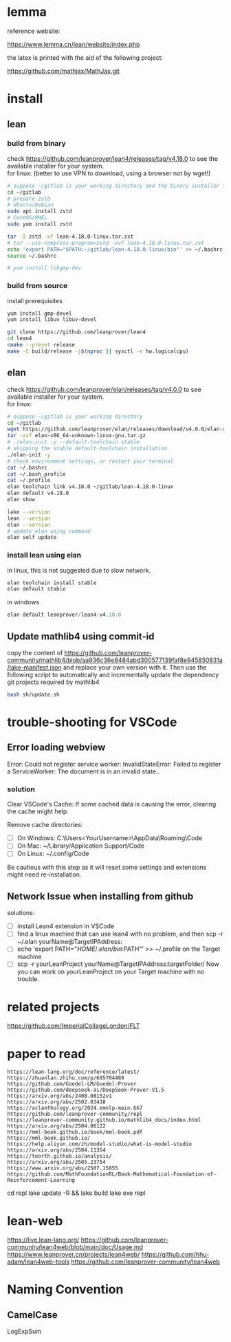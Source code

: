 # lemma

reference website:

https://www.lemma.cn/lean/website/index.php

the latex is printed with the aid of the following project:

https://github.com/mathjax/MathJax.git

# install
## lean
### build from binary
check https://github.com/leanprover/lean4/releases/tag/v4.18.0 to see the available installer for your system.  
for linux: (better to use VPN to download, using a browser not by wget!)
```sh
# suppose ~/gitlab is your working directory and the binary installer file is copied here.
cd ~/gitlab
# prepare zstd
# Ubuntu/Debian
sudo apt install zstd
# CentOS/RHEL
sudo yum install zstd

tar -I zstd -xf lean-4.18.0-linux.tar.zst
# tar --use-compress-program=zstd -xvf lean-4.18.0-linux.tar.zst
echo 'export PATH="$PATH:~/gitlab/lean-4.18.0-linux/bin"' >> ~/.bashrc
source ~/.bashrc

# yum install libgmp-dev
```

### build from source
install prerequisites
```sh
yum install gmp-devel 
yum install libuv libuv-devel
```

```sh
git clone https://github.com/leanprover/lean4
cd lean4
cmake --preset release
make -C build/release -j$(nproc || sysctl -n hw.logicalcpu)
```

## elan
check https://github.com/leanprover/elan/releases/tag/v4.0.0 to see available installer for your system.  
for linux:  
```sh
# suppose ~/gitlab is your working directory
cd ~/gitlab
wget https://github.com/leanprover/elan/releases/download/v4.0.0/elan-x86_64-unknown-linux-gnu.tar.gz
tar -xzf elan-x86_64-unknown-linux-gnu.tar.gz
# ./elan-init -y --default-toolchain stable
# skipping the stable default-toolchain installation
./elan-init -y
# check environment settings, or restart your terminal
cat ~/.bashrc
cat ~/.bash_profile
cat ~/.profile
elan toolchain link v4.18.0 ~/gitlab/lean-4.18.0-linux
elan default v4.18.0
elan show

lake --version
lean --version
elan --version
# update elan using command
elan self update
```

### install lean using elan
in linux, this is not suggested due to slow network.
```sh
elan toolchain install stable
elan default stable
```
in windows
```ps1
elan default leanprover/lean4:v4.18.0
```
## Update mathlib4 using commit-id
copy the content of https://github.com/leanprover-community/mathlib4/blob/aa936c36e8484abd300577139faf8e945850831a/lake-manifest.json and replace your own version with it. Then use the following script to automatically and incrementally update the dependency git projects required by mathlib4
```sh
bash sh/update.sh
```

# trouble-shooting for VSCode

## Error loading webview

Error: Could not register service worker: InvalidStateError: Failed to register a ServiceWorker: The document is in an invalid state..

### solution
Clear VSCode's Cache: If some cached data is causing the error, clearing the cache might help.

Remove cache directories:
- [ ] On Windows: C:\Users\<YourUsername>\AppData\Roaming\Code
- [ ] On Mac: ~/Library/Application Support/Code
- [ ] On Linux: ~/.config/Code

Be cautious with this step as it will reset some settings and extensions might need re-installation.

## Network Issue when installing from github
solutions:
- [ ] install Lean4 extension in VSCode
- [ ] find a linux machine that can use lean4 with no problem, and then scp -r ~/.elan yourName@TargetIPAddress:
- [ ] echo 'export PATH="$HOME/.elan/bin:$PATH"' >> ~/.profile on the Target machine
- [ ] scp -r yourLeanProject yourName@TargetIPAddress:targetFolder/
Now you can work on yourLeanProject on your Target machine with no trouble.

# related projects
https://github.com/ImperialCollegeLondon/FLT

# paper to read
```
https://lean-lang.org/doc/reference/latest/
https://zhuanlan.zhihu.com/p/695704489
https://github.com/Goedel-LM/Goedel-Prover
https://github.com/deepseek-ai/DeepSeek-Prover-V1.5
https://arxiv.org/abs/2408.08152v1
https://arxiv.org/abs/2502.03438
https://aclanthology.org/2024.emnlp-main.667
https://github.com/leanprover-community/repl
https://leanprover-community.github.io/mathlib4_docs/index.html
https://arxiv.org/abs/2504.06122
https://mml-book.github.io/book/mml-book.pdf
https://mml-book.github.io/
https://help.aliyun.com/zh/model-studio/what-is-model-studio
https://arxiv.org/abs/2504.11354
https://teorth.github.io/analysis/
https://arxiv.org/abs/2505.23754
https://www.arxiv.org/abs/2507.15855
https://github.com/MathFoundationRL/Book-Mathematical-Foundation-of-Reinforcement-Learning
```
cd repl
lake update -R && lake build
lake exe repl

# lean-web
https://live.lean-lang.org/
https://github.com/leanprover-community/lean4web/blob/main/doc/Usage.md
https://www.leanprover.cn/projects/lean4web/
https://github.com/hhu-adam/lean4web-tools
https://github.com/leanprover-community/lean4web

# Naming Convention
## CamelCase
LogExpSum